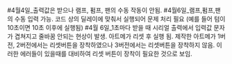 #4월4일_출력값은 받으나 램프, 펌프, 팬의 수동 작동이 안됨. 
#4월6일_램프,펌프,팬의 수동 입력 가능. 코드 상의 딜레이에 맞춰서 실행되어 문제 처리 필요
  (예를 들어 텀이 10초이면 10초 이후에 실행됨)
#4월 6일_1초마다 받을 때 시리얼 출력에서 입력값 문자가 겹쳐지고 줄바꿈 안되는 현상이 발생. 
  아트메가 리셋 후 실행 됨. 제작한 아트메가 1버전, 2버전에서는 리셋버튼을 장착하였으나 3버전에서는 리셋버튼을 장착하지 않음. 
  이러한 에러들이 있을때를 대비하여 리셋 버튼이 장착이 필요한 것으로 보임.

